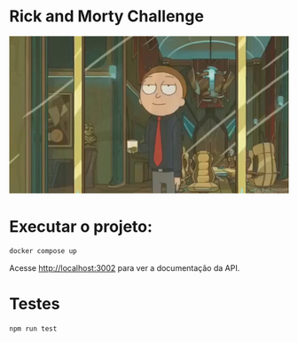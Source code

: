 # Rick and Morty Challenge

![it defies all logic](morty.jpg)

# Executar o projeto:

```bash
docker compose up
```

Acesse [http://localhost:3002](http://localhost:3002) para ver a documentação da API.

# Testes

```bash
npm run test
```
